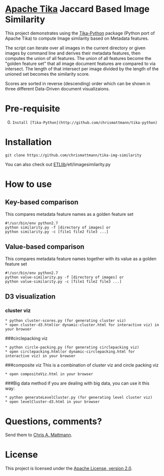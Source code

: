 [Apache Tika](http://tika.apache.org/) Jaccard Based Image Similarity
===

This project demonstrates using the [Tika-Python](http://github.com/chrismattmann/tika-python) package (Python port of Apache Tika) to compute Image similarity based on Metadata features.

The script can iterate over all images in the current directory or given images by command line and derives their metadata features, then computes the union of all features. The union of all features become the "golden feature set" that all image document features are compared to via intersect. The length of that intersect per image divided by the length of the unioned set becomes the similarity score.

Scores are sorted in reverse (descending) order which can be shown in three different Data-Driven document visualizaions.

Pre-requisite
===
0. `Install [Tika-Python](http://github.com/chrismattmann/tika-python)`

Installation
===
```
git clone https://github.com/chrismattmann/tika-img-similarity

```
You can also check out [ETLlib](https://github.com/chrismattmann/etllib)/etl/imagesimilarity.py

How to use
===

Key-based comparison
--------------------
This compares metadata feature names as a golden feature set
```
#!/usr/bin/env python2.7
python similarity.py -f [directory of images] or 
python similarity.py -c [file1 file2 file3 ...]

```
Value-based comparison
----------------------
This compares metadata feature names together with its value as a golden feature set
```
#!/usr/bin/env python2.7
python value-similarity.py -f [directory of images] or 
python value-similarity.py -c [file1 file2 file3 ...]

```

D3 visualization
----------------

### cluster viz 
```
* python cluster-scores.py (for generating cluster viz)
* open cluster-d3.html(or dynamic-cluster.html for interactive viz) in your browser

```

###circlepacking viz
```
* python circle-packing.py (for generating circlepacking viz)
* open circlepacking.html(or dynamic-circlepacking.html for interactive viz) in your browser

```

###composite viz
This is a combination of cluster viz and circle packing viz
```
* open compositeViz.html in your browser

```

###Big data method
if you are dealing with big data, you can use it this way:
```
* python generateLevelCluster.py (for generating level cluster viz)
* open levelCluster-d3.html in your browser

```

Questions, comments?
===================
Send them to [Chris A. Mattmann](mailto:chris.a.mattmann@jpl.nasa.gov).

License
===

This project is licensed under the [Apache License, version 2.0](http://www.apache.org/licenses/LICENSE-2.0).







